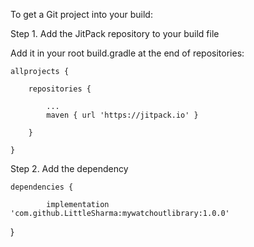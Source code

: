 To get a Git project into your build:

Step 1. Add the JitPack repository to your build file

Add it in your root build.gradle at the end of repositories:

	allprojects {
  
		repositories {
    
			...
			maven { url 'https://jitpack.io' }
      
		}
    
	}
Step 2. Add the dependency

	dependencies {
  
	        implementation 'com.github.LittleSharma:mywatchoutlibrary:1.0.0'
          
  }
  
